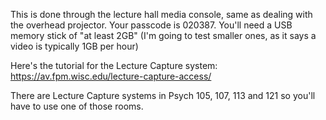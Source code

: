 This is done through the lecture hall media console, same as dealing with the overhead projector. Your passcode is 020387. You'll need a USB memory stick of "at least 2GB" (I'm going to test smaller ones, as it says a video is typically 1GB per hour)

Here's the tutorial for the Lecture Capture system:
https://av.fpm.wisc.edu/lecture-capture-access/

There are Lecture Capture systems in Psych 105, 107, 113 and 121 so you'll have to use one of those rooms.